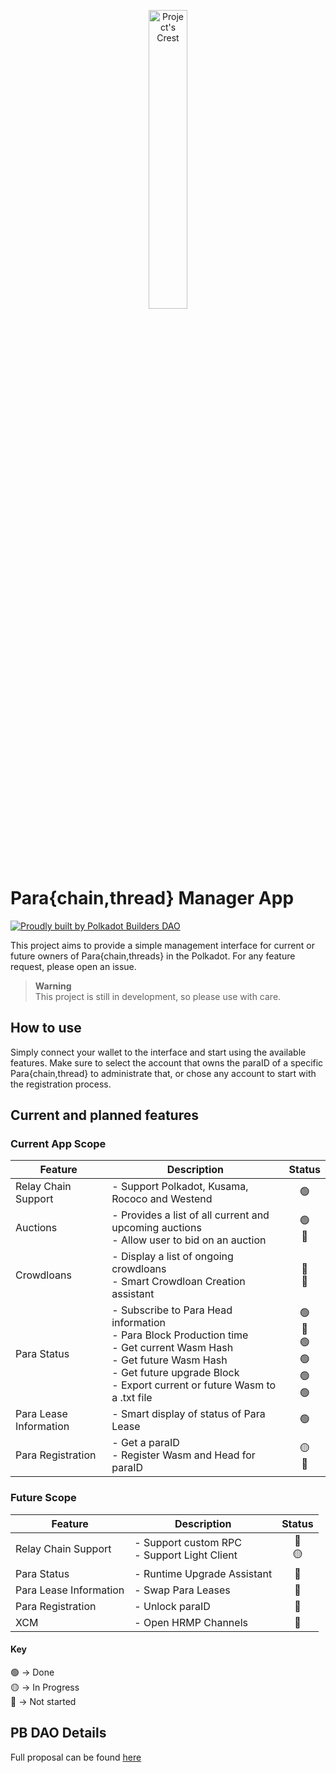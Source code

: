 <p align="center">
    <img src="https://user-images.githubusercontent.com/10047147/236690693-4f52d2c6-c300-4c10-9924-6ccce064d63b.svg" alt="Project's Crest" width="35%" />
</p>

# Para{chain,thread} Manager App
[![Proudly built by Polkadot Builders DAO](https://user-images.githubusercontent.com/10047147/235292777-f72f2d0d-a425-4c6d-8b3a-325813b72d31.svg)](https://app.polkadotbuilders.xyz/)

This project aims to provide a simple management interface for current or future owners of Para{chain,threads} in the Polkadot. For any feature request, please open an issue.

> **Warning** <br>
> This project is still in development, so please use with care.

## How to use
Simply connect your wallet to the interface and start using the available features. Make sure to select the account that owns the paraID of a specific Para{chain,thread} to administrate that, or chose any account to start with the registration process.

## Current and planned features

### Current App Scope

|Feature         |Description                    |Status                       |
|----------------|-------------------------------|:---------------------------:|
|Relay Chain Support|- Support Polkadot, Kusama, Rococo and Westend <br>| 🟢
|Auctions |- Provides a list of all current and upcoming auctions <br> - Allow user to bid on an auction        |🟢 <br> 🔴|
|Crowdloans|- Display a list of ongoing crowdloans <br> - Smart Crowdloan Creation assistant|🔴 <br> 🔴|
|Para Status|- Subscribe to Para Head information <br> - Para Block Production time <br> - Get current Wasm Hash <br> - Get future Wasm Hash <br> - Get future upgrade Block<br> - Export current or future Wasm to a .txt file | 🟢<br>  🔴 <br> 🟢 <br> 🟢 <br> 🟢 <br> 🟢 <br>|
|Para Lease Information|- Smart display of status of Para Lease| 🟢|
|Para Registration|- Get a paraID <br> - Register Wasm and Head for paraID |🟡 <br> 🔴|

### Future Scope
|Feature         |Description                    |Status                       |
|----------------|-------------------------------|:---------------------------:|
|Relay Chain Support| - Support custom RPC <br> - Support Light Client| 🔴 <br> 🟡
|Para Status|- Runtime Upgrade Assistant <br> | 🔴 |
|Para Lease Information|- Swap Para Leases| 🔴 |
|Para Registration|- Unlock paraID |🔴|
|XCM|- Open HRMP Channels|🔴|

#### Key
🟢  -> Done <br>
🟡 -> In Progress <br>
🔴 -> Not started <br>

## PB DAO Details
Full proposal can be found [here](https://bip.so/polkadotbuilders/parachain-manager-45734c)
